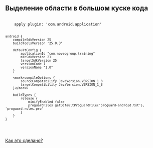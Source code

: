 ## Выделение области в большом куске кода
<div class="overlap-fragment">
<pre><code class="small groovy" data-trim data-noescape>
    apply plugin: 'com.android.application'

    android {
        compileSdkVersion 25
        buildToolsVersion '25.0.3'

        defaultConfig {
            applicationId "com.noveogroup.training"
            minSdkVersion 21
            targetSdkVersion 25
            versionCode 1
            versionName "1.0"
        }

        <mark>compileOptions {
            sourceCompatibility JavaVersion.VERSION_1_8
            targetCompatibility JavaVersion.VERSION_1_8
        }</mark>

        buildTypes {
            release {
                minifyEnabled false
                proguardFiles getDefaultProguardFile('proguard-android.txt'), 'proguard-rules.pro'
            }
        }
    }
</code></pre>
</div>

<a class="how-its-made" href="#howto-code">Как это сделано?</a>